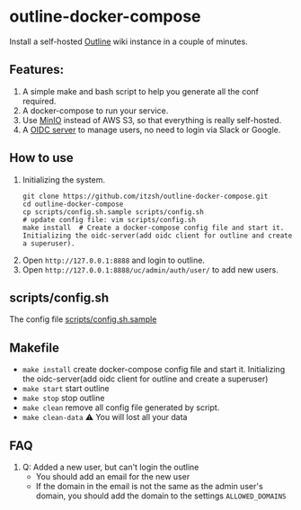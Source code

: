 # outline-docker-compose

Install a self-hosted [Outline](https://github.com/outline/outline) wiki instance in a couple of minutes.

## Features:

1. A simple make and bash script to help you generate all the conf required.
1. A docker-compose to run your service.
1. Use [MinIO](https://github.com/minio/minio) instead of AWS S3, so that everything is really self-hosted.
1. A [OIDC server](https://github.com/vicalloy/oidc-server) to manage users, no need to login via Slack or Google.

## How to use

1. Initializing the system.
    ```
    git clone https://github.com/itzsh/outline-docker-compose.git
    cd outline-docker-compose
    cp scripts/config.sh.sample scripts/config.sh
    # update config file: vim scripts/config.sh
    make install  # Create a docker-compose config file and start it. Initializing the oidc-server(add oidc client for outline and create a superuser).
    ```
1. Open `http://127.0.0.1:8888` and login to outline.
1. Open `http://127.0.0.1:8888/uc/admin/auth/user/` to add new users.

## scripts/config.sh

The config file [scripts/config.sh.sample](scripts/config.sh.sample)

## Makefile

- `make install` create docker-compose config file and start it. Initializing the oidc-server(add oidc client for outline and create a superuser)
- `make start` start outline
- `make stop` stop outline
- `make clean` remove all config file generated by script.
- `make clean-data` ⚠️ You will lost all your data


## FAQ

1. Q: Added a new user, but can't login the outline
    - You should add an email for the new user
    - If the domain in the email is not the same as the admin user's domain, you should add the domain to the settings `ALLOWED_DOMAINS`
